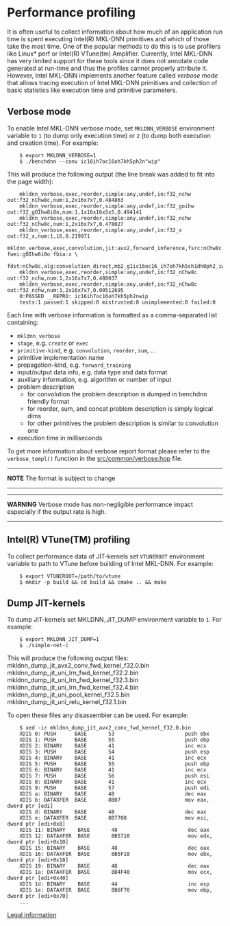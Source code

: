 # Performance profiling

It is often useful to collect information about how much of an application run
time is spent executing Intel(R) MKL-DNN primitives and which of those take
the most time. One of the popular methods to do this is to use profilers like
Linux\* perf or Intel(R) VTune(tm) Amplifier. Currently, Intel MKL-DNN has very
limited support for these tools since it does not annotate code generated at
run-time and thus the profiles cannot properly attribute it. However, Intel
MKL-DNN implements another feature called _verbose mode_ that allows tracing
execution of Intel MKL-DNN primitives and collection of basic statistics like
execution time and primitive parameters.

## Verbose mode

To enable Intel MKL-DNN verbose mode, set `MKLDNN_VERBOSE` environment variable
to `1` (to dump only execution time) or `2` (to dump both execution and
creation time). For example:

```
    $ export MKLDNN_VERBOSE=1
    $ ./benchdnn --conv ic16ih7oc16oh7kh5ph2n"wip"
```

This will produce the following output (the line break was added to fit into
the page width):

```
    mkldnn_verbose,exec,reorder,simple:any,undef,in:f32_nchw out:f32_nChw8c,num:1,2x16x7x7,0.484863
    mkldnn_verbose,exec,reorder,simple:any,undef,in:f32_goihw out:f32_gOIhw8i8o,num:1,1x16x16x5x5,0.494141
    mkldnn_verbose,exec,reorder,simple:any,undef,in:f32_nchw out:f32_nChw8c,num:1,2x16x7x7,0.478027
    mkldnn_verbose,exec,reorder,simple:any,undef,in:f32_x out:f32_x,num:1,16,0.219971
    mkldnn_verbose,exec,convolution,jit:avx2,forward_inference,fsrc:nChw8c fwei:gOIhw8i8o fbia:x \
        fdst:nChw8c,alg:convolution_direct,mb2_g1ic16oc16_ih7oh7kh5sh1dh0ph2_iw7ow7kw5sw1dw0pw2,0.0170898
    mkldnn_verbose,exec,reorder,simple:any,undef,in:f32_nChw8c out:f32_nchw,num:1,2x16x7x7,0.488037
    mkldnn_verbose,exec,reorder,simple:any,undef,in:f32_nChw8c out:f32_nchw,num:1,2x16x7x7,0.00512695
    0:PASSED __REPRO: ic16ih7oc16oh7kh5ph2nwip
    tests:1 passed:1 skipped:0 mistrusted:0 unimplemented:0 failed:0
```

Each line with verbose information is formatted as a comma-separated list
containing:
- `mkldnn_verbose`
- `stage`, e.g. `create` or `exec`
- `primitive-kind`, e.g. `convolution`, `reorder`, `sum`, ...
- primitive implementation name
- propagation-kind, e.g. `forward_training`
- input/output data info, e.g. data type and data format
- auxiliary information, e.g. algorithm or number of input
- problem description
    - for convolution the problem description is dumped in benchdnn friendly format
    - for reorder, sum, and concat problem description is simply logical dims
    - for other primitives the problem description is similar to convolution one
- execution time in milliseconds

To get more information about verbose report format please refer to the
`verbose_templ()` function in the
[src/common/verbose.hpp](https://github.com/intel/mkl-dnn/blob/master/src/common/verbose.hpp)
file.

---
**NOTE**
The format is subject to change

---


---
**WARNING**
Verbose mode has non-negligible performance impact especially if the output
rate is high.

---

## Intel(R) VTune(TM) profiling

To collect performance data of JIT-kernels set `VTUNEROOT` environment variable
to path to VTune before building of Intel MKL-DNN. For example:

```
    $ export VTUNEROOT=/path/to/vtune
    $ mkdir -p build && cd build && cmake .. && make
```

## Dump JIT-kernels
To dump JIT-kernels set MKLDNN_JIT_DUMP environment variable to `1`. For example:

```
    $ export MKLDNN_JIT_DUMP=1
    $ ./simple-net-c
```

This will produce the following output files:
    mkldnn_dump_jit_avx2_conv_fwd_kernel_f32.0.bin
    mkldnn_dump_jit_uni_lrn_fwd_kernel_f32.2.bin
    mkldnn_dump_jit_uni_lrn_fwd_kernel_f32.3.bin
    mkldnn_dump_jit_uni_lrn_fwd_kernel_f32.4.bin
    mkldnn_dump_jit_uni_pool_kernel_f32.5.bin
    mkldnn_dump_jit_uni_relu_kernel_f32.1.bin
    
To open these files any disassembler can be used. For example:

```
    $ xed -ir mkldnn_dump_jit_avx2_conv_fwd_kernel_f32.0.bin
    XDIS 0: PUSH      BASE       53                       push ebx
    XDIS 1: PUSH      BASE       55                       push ebp
    XDIS 2: BINARY    BASE       41                       inc ecx
    XDIS 3: PUSH      BASE       54                       push esp
    XDIS 4: BINARY    BASE       41                       inc ecx
    XDIS 5: PUSH      BASE       55                       push ebp
    XDIS 6: BINARY    BASE       41                       inc ecx
    XDIS 7: PUSH      BASE       56                       push esi
    XDIS 8: BINARY    BASE       41                       inc ecx
    XDIS 9: PUSH      BASE       57                       push edi
    XDIS a: BINARY    BASE       48                       dec eax
    XDIS b: DATAXFER  BASE       8B07                     mov eax, dword ptr [edi]
    XDIS d: BINARY    BASE       48                       dec eax
    XDIS e: DATAXFER  BASE       8B7708                   mov esi, dword ptr [edi+0x8]
    XDIS 11: BINARY    BASE       48                       dec eax
    XDIS 12: DATAXFER  BASE       8B5710                   mov edx, dword ptr [edi+0x10]
    XDIS 15: BINARY    BASE       48                       dec eax
    XDIS 16: DATAXFER  BASE       8B5F18                   mov ebx, dword ptr [edi+0x18]
    XDIS 19: BINARY    BASE       48                       dec eax
    XDIS 1a: DATAXFER  BASE       8B4F40                   mov ecx, dword ptr [edi+0x40]
    XDIS 1d: BINARY    BASE       44                       inc esp
    XDIS 1e: DATAXFER  BASE       8B6F70                   mov ebp, dword ptr [edi+0x70]
    ...
```

[Legal information](legal_information.md)
